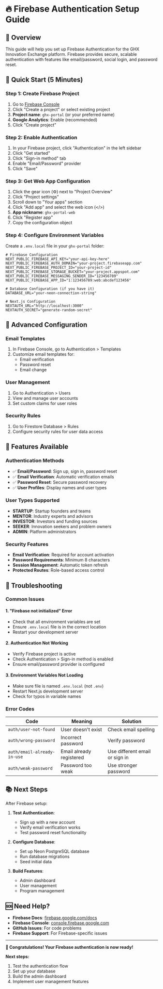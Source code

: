 # 🔥 Firebase Authentication Setup Guide

## 🎯 **Overview**

This guide will help you set up Firebase Authentication for the GHX Innovation Exchange platform. Firebase provides secure, scalable authentication with features like email/password, social login, and password reset.

## 🚀 **Quick Start (5 Minutes)**

### **Step 1: Create Firebase Project**

1. Go to [Firebase Console](https://console.firebase.google.com)
2. Click "Create a project" or select existing project
3. **Project name**: `ghx-portal` (or your preferred name)
4. **Google Analytics**: Enable (recommended)
5. Click "Create project"

### **Step 2: Enable Authentication**

1. In your Firebase project, click "Authentication" in the left sidebar
2. Click "Get started"
3. Click "Sign-in method" tab
4. Enable "Email/Password" provider
5. Click "Save"

### **Step 3: Get Web App Configuration**

1. Click the gear icon (⚙️) next to "Project Overview"
2. Click "Project settings"
3. Scroll down to "Your apps" section
4. Click "Add app" and select the web icon (</>)
5. **App nickname**: `ghx-portal-web`
6. Click "Register app"
7. Copy the configuration object

### **Step 4: Configure Environment Variables**

Create a `.env.local` file in your `ghx-portal` folder:

```env
# Firebase Configuration
NEXT_PUBLIC_FIREBASE_API_KEY="your-api-key-here"
NEXT_PUBLIC_FIREBASE_AUTH_DOMAIN="your-project.firebaseapp.com"
NEXT_PUBLIC_FIREBASE_PROJECT_ID="your-project-id"
NEXT_PUBLIC_FIREBASE_STORAGE_BUCKET="your-project.appspot.com"
NEXT_PUBLIC_FIREBASE_MESSAGING_SENDER_ID="123456789"
NEXT_PUBLIC_FIREBASE_APP_ID="1:123456789:web:abcdef123456"

# Database Configuration (if you have it)
DATABASE_URL="your-neon-connection-string"

# Next.js Configuration
NEXTAUTH_URL="http://localhost:3000"
NEXTAUTH_SECRET="generate-random-secret"
```

## 🔧 **Advanced Configuration**

### **Email Templates**

1. In Firebase Console, go to Authentication > Templates
2. Customize email templates for:
   - Email verification
   - Password reset
   - Email change

### **User Management**

1. Go to Authentication > Users
2. View and manage user accounts
3. Set custom claims for user roles

### **Security Rules**

1. Go to Firestore Database > Rules
2. Configure security rules for user data access

## 📱 **Features Available**

### **Authentication Methods**
- ✅ **Email/Password**: Sign up, sign in, password reset
- ✅ **Email Verification**: Automatic verification emails
- ✅ **Password Reset**: Secure password recovery
- ✅ **User Profiles**: Display names and user types

### **User Types Supported**
- **STARTUP**: Startup founders and teams
- **MENTOR**: Industry experts and advisors
- **INVESTOR**: Investors and funding sources
- **SEEKER**: Innovation seekers and problem owners
- **ADMIN**: Platform administrators

### **Security Features**
- **Email Verification**: Required for account activation
- **Password Requirements**: Minimum 8 characters
- **Session Management**: Automatic token refresh
- **Protected Routes**: Role-based access control

## 🚨 **Troubleshooting**

### **Common Issues**

#### **1. "Firebase not initialized" Error**
- Check that all environment variables are set
- Ensure `.env.local` file is in the correct location
- Restart your development server

#### **2. Authentication Not Working**
- Verify Firebase project is active
- Check Authentication > Sign-in method is enabled
- Ensure email/password provider is configured

#### **3. Environment Variables Not Loading**
- Make sure file is named `.env.local` (not `.env`)
- Restart Next.js development server
- Check for typos in variable names

### **Error Codes**

| Code | Meaning | Solution |
|------|---------|----------|
| `auth/user-not-found` | User doesn't exist | Check email spelling |
| `auth/wrong-password` | Incorrect password | Verify password |
| `auth/email-already-in-use` | Email already registered | Use different email or sign in |
| `auth/weak-password` | Password too weak | Use stronger password |

## 📚 **Next Steps**

After Firebase setup:

1. **Test Authentication**:
   - Sign up with a new account
   - Verify email verification works
   - Test password reset functionality

2. **Configure Database**:
   - Set up Neon PostgreSQL database
   - Run database migrations
   - Seed initial data

3. **Build Features**:
   - Admin dashboard
   - User management
   - Program management

## 🆘 **Need Help?**

- **Firebase Docs**: [firebase.google.com/docs](https://firebase.google.com/docs)
- **Firebase Console**: [console.firebase.google.com](https://console.firebase.google.com)
- **GitHub Issues**: For code problems
- **Firebase Support**: For Firebase-specific issues

---

**🎉 Congratulations! Your Firebase authentication is now ready!**

**Next steps:**
1. Test the authentication flow
2. Set up your database
3. Build the admin dashboard
4. Implement user management features
